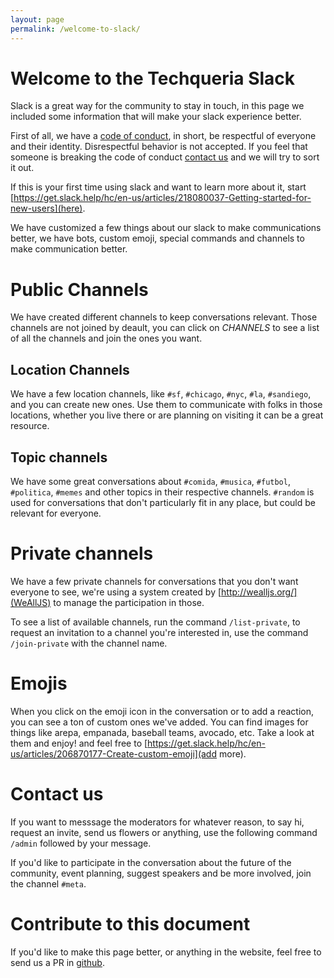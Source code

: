 ```yaml
---
layout: page
permalink: /welcome-to-slack/
---
```


# Welcome to the Techqueria Slack

Slack is a great way for the community to stay in touch, in this page we included some information
that will make your slack experience better.

First of all, we have a [code of conduct](http://techqueria.org/code-of-conduct/), in short, be respectful
of everyone and their identity. Disrespectful behavior is not accepted. If you feel that someone is breaking
the code of conduct [contact us](http://techqueria.org/contact/) and we will try to sort it out.

If this is your first time using slack  and want to learn more about it, start
[https://get.slack.help/hc/en-us/articles/218080037-Getting-started-for-new-users](here).

We have customized a few things about our slack to make communications better, we have bots, custom emoji,
special commands and channels to make communication better.

# Public Channels

We have created different channels to keep conversations relevant. Those channels are not joined by deault, you can
click on *CHANNELS* to see a list of all the channels and join the ones you want.

## Location Channels

We have a few location channels, like `#sf`, `#chicago`, `#nyc`, `#la`, `#sandiego`, and you can create new ones.
Use them to communicate with folks in those locations, whether you live there or are planning on visiting it can
be a great resource.

## Topic channels

We have some great conversations about `#comida`, `#musica`, `#futbol`, `#politica`, `#memes` and other
topics in their respective channels.
`#random` is used for conversations that don't particularly fit in any place, but could be relevant for everyone.

# Private channels

We have a few private channels for conversations that you don't want everyone to see, we're using a system created by
[http://wealljs.org/](WeAllJS) to manage the participation in those.

To see a list of available channels, run the command `/list-private`, to request an invitation to a channel you're
interested in, use the command `/join-private` with the channel name.

# Emojis

When you click on the emoji icon in the conversation or to add a reaction, you can see a ton of custom ones we've added.
You can find images for things like arepa, empanada, baseball teams, avocado, etc. Take a look at them and enjoy! and feel
free to [https://get.slack.help/hc/en-us/articles/206870177-Create-custom-emoji](add more).

# Contact us

If you want to messsage the moderators for whatever reason, to say hi, request an invite, send us flowers or anything, use
the following command `/admin` followed by your message.

If you'd like to participate in the conversation about the future of the community, event planning, suggest speakers
and be more involved, join the channel `#meta`.

# Contribute to this document

If you'd like to make this page better, or anything in the website, feel free to send us a PR in
[github](https://github.com/techqueria/techqueria.github.io).
